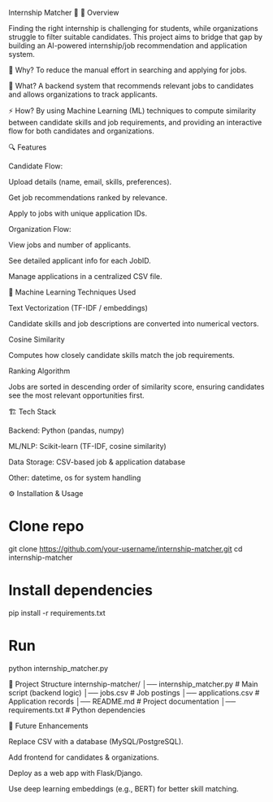 Internship Matcher 🚀
📌 Overview

Finding the right internship is challenging for students, while organizations struggle to filter suitable candidates. This project aims to bridge that gap by building an AI-powered internship/job recommendation and application system.

🎯 Why? To reduce the manual effort in searching and applying for jobs.

🤔 What? A backend system that recommends relevant jobs to candidates and allows organizations to track applicants.

⚡ How? By using Machine Learning (ML) techniques to compute similarity between candidate skills and job requirements, and providing an interactive flow for both candidates and organizations.

🔍 Features

Candidate Flow:

Upload details (name, email, skills, preferences).

Get job recommendations ranked by relevance.

Apply to jobs with unique application IDs.

Organization Flow:

View jobs and number of applicants.

See detailed applicant info for each JobID.

Manage applications in a centralized CSV file.

🧠 Machine Learning Techniques Used

Text Vectorization (TF-IDF / embeddings)

Candidate skills and job descriptions are converted into numerical vectors.

Cosine Similarity

Computes how closely candidate skills match the job requirements.

Ranking Algorithm

Jobs are sorted in descending order of similarity score, ensuring candidates see the most relevant opportunities first.

🏗️ Tech Stack

Backend: Python (pandas, numpy)

ML/NLP: Scikit-learn (TF-IDF, cosine similarity)

Data Storage: CSV-based job & application database

Other: datetime, os for system handling

⚙️ Installation & Usage
# Clone repo
git clone https://github.com/your-username/internship-matcher.git
cd internship-matcher

# Install dependencies
pip install -r requirements.txt

# Run
python internship_matcher.py

📂 Project Structure
internship-matcher/
│── internship_matcher.py    # Main script (backend logic)
│── jobs.csv                 # Job postings
│── applications.csv         # Application records
│── README.md                # Project documentation
│── requirements.txt         # Python dependencies

🚀 Future Enhancements

Replace CSV with a database (MySQL/PostgreSQL).

Add frontend for candidates & organizations.

Deploy as a web app with Flask/Django.

Use deep learning embeddings (e.g., BERT) for better skill matching.

